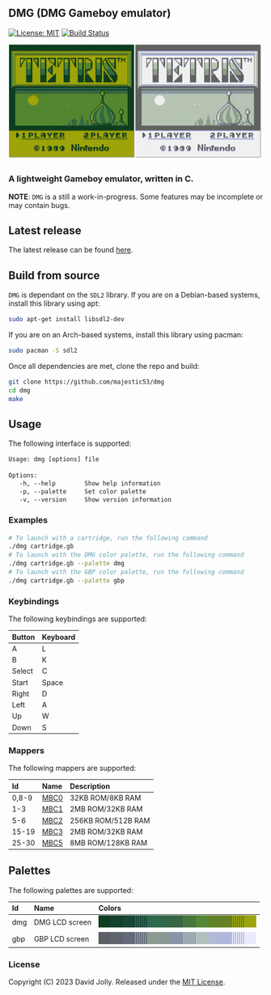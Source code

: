 ## DMG (DMG Gameboy emulator)

[![License: MIT](https://shields.io/badge/license-MIT-blue.svg?style=flat)](LICENSE) [![Build Status](https://github.com/majestic53/dmg/workflows/Build/badge.svg)](https://github.com/majestic53/dmg/actions/workflows/build.yml)

![DMG](docs/dmg.png)

### A lightweight Gameboy emulator, written in C.

__NOTE__: `DMG` is a still a work-in-progress. Some features may be incomplete or may contain bugs.

## Latest release

The latest release can be found [here](https://github.com/majestic53/dmg/releases).

## Build from source

`DMG` is dependant on the `SDL2` library. If you are on a Debian-based systems, install this library using apt:

```bash
sudo apt-get install libsdl2-dev
```

If you are on an Arch-based systems, install this library using pacman:

```bash
sudo pacman -S sdl2
```

Once all dependencies are met, clone the repo and build:

```bash
git clone https://github.com/majestic53/dmg
cd dmg
make
```

## Usage

The following interface is supported:

```
Usage: dmg [options] file

Options:
   -h, --help        Show help information
   -p, --palette     Set color palette
   -v, --version     Show version information
```

### Examples

```bash
# To launch with a cartridge, run the following command
./dmg cartridge.gb
# To launch with the DMG color palette, run the following command
./dmg cartridge.gb --palette dmg
# To launch with the GBP color palette, run the following command
./dmg cartridge.gb --palette gbp
```

### Keybindings

The following keybindings are supported:

|Button |Keyboard|
|:------|:-------|
|A      |L       |
|B      |K       |
|Select |C       |
|Start  |Space   |
|Right  |D       |
|Left   |A       |
|Up     |W       |
|Down   |S       |

### Mappers

The following mappers are supported:

|Id   |Name                                       |Description       |
|:----|:------------------------------------------|:-----------------|
|0,8-9|[MBC0](https://gbdev.io/pandocs/nombc.html)|32KB ROM/8KB RAM  |
|1-3  |[MBC1](https://gbdev.io/pandocs/MBC1.html) |2MB ROM/32KB RAM  |
|5-6  |[MBC2](https://gbdev.io/pandocs/MBC2.html) |256KB ROM/512B RAM|
|15-19|[MBC3](https://gbdev.io/pandocs/MBC3.html) |2MB ROM/32KB RAM  |
|25-30|[MBC5](https://gbdev.io/pandocs/MBC5.html) |8MB ROM/128KB RAM |

## Palettes

The following palettes are supported:

|Id |Name          |Colors                      |
|:--|:-------------|:---------------------------|
|dmg|DMG LCD screen|![dmg](docs/palette/dmg.png)|
|gbp|GBP LCD screen|![gbp](docs/palette/gbp.png)|

### License

Copyright (C) 2023 David Jolly. Released under the [MIT License](LICENSE).

